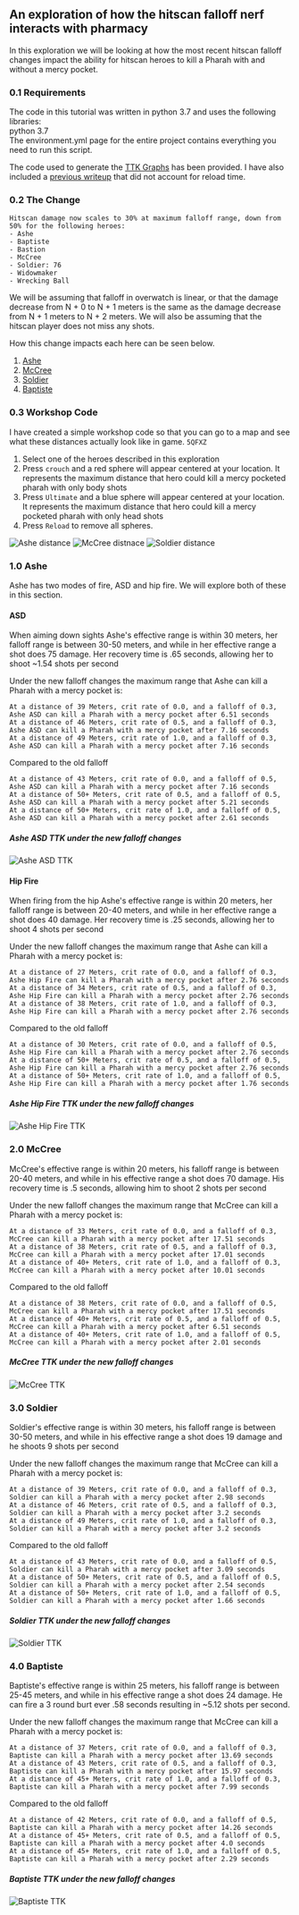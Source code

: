 ## An exploration of how the hitscan falloff nerf interacts with pharmacy
In this exploration we will be looking at how the most recent hitscan falloff changes
impact the ability for hitscan heroes to kill a Pharah with and without a mercy pocket. 

### 0.1 Requirements
The code in this tutorial was written in python 3.7 and uses the following libraries:  
python 3.7  
The environment.yml page for the entire project contains everything you need to run this script.  

The code used to generate the [TTK Graphs](./explore_with_reload.py) has been provided. I have also included a [previous writeup](./ResultsWithoutReload.md)
that did not account for reload time.

### 0.2 The Change

```
Hitscan damage now scales to 30% at maximum falloff range, down from 50% for the following heroes:
- Ashe
- Baptiste
- Bastion
- McCree
- Soldier: 76
- Widowmaker
- Wrecking Ball
```
We will be assuming that falloff in overwatch is linear, or that the damage decrease from N + 0 to N + 1 meters is the 
same as the damage decrease from N + 1 meters to N + 2 meters. We will also be assuming that the hitscan player does not miss any shots.

How this change impacts each here can be seen below.
1. [Ashe](#10-ashe)
2. [McCree](#20-mccree)
3. [Soldier](#30-soldier)
4. [Baptiste](#30-baptiste)

### 0.3 Workshop Code
I have created a simple workshop code so that you can go to a map and see what these distances actually look like in game.
`5QFXZ`

1. Select one of the heroes described in this exploration
2. Press `crouch` and a red sphere will appear centered at your location. It represents the maximum distance that hero could kill a mercy pocketed pharah with only body shots
3. Press `Ultimate` and a blue sphere will appear centered at your location. It represents the maximum distance that hero could kill a mercy pocketed pharah with only head shots
4. Press `Reload` to remove all spheres.

![Ashe distance](./screen_shots/ashe_distance.png)
![McCree distnace](./screen_shots/mccree_distance.png)
![Soldier distance](./screen_shots/soldier_distance.png)

### 1.0 Ashe
Ashe has two modes of fire, ASD and hip fire. We will explore both of these in this section.
#### ASD
When aiming down sights Ashe's effective range is within 30 meters, her falloff range is between 30-50 meters, and while in her
effective range a shot does 75 damage. Her recovery time is .65 seconds, allowing her to shoot ~1.54 shots per second 

Under the new falloff changes the maximum range that Ashe can kill a Pharah with a mercy pocket is:
```
At a distance of 39 Meters, crit rate of 0.0, and a falloff of 0.3, Ashe ASD can kill a Pharah with a mercy pocket after 6.51 seconds
At a distance of 46 Meters, crit rate of 0.5, and a falloff of 0.3, Ashe ASD can kill a Pharah with a mercy pocket after 7.16 seconds
At a distance of 49 Meters, crit rate of 1.0, and a falloff of 0.3, Ashe ASD can kill a Pharah with a mercy pocket after 7.16 seconds
```
Compared to the old falloff
```
At a distance of 43 Meters, crit rate of 0.0, and a falloff of 0.5, Ashe ASD can kill a Pharah with a mercy pocket after 7.16 seconds
At a distance of 50+ Meters, crit rate of 0.5, and a falloff of 0.5, Ashe ASD can kill a Pharah with a mercy pocket after 5.21 seconds
At a distance of 50+ Meters, crit rate of 1.0, and a falloff of 0.5, Ashe ASD can kill a Pharah with a mercy pocket after 2.61 seconds
```
##### Ashe ASD TTK under the new falloff changes  
![Ashe ASD TTK](./reload_results/Ashe_ASD.png)

#### Hip Fire
When firing from the hip Ashe's effective range is within 20 meters, her falloff range is between 20-40 meters, and while in her
effective range a shot does 40 damage. Her recovery time is .25 seconds, allowing her to shoot 4 shots per second 

Under the new falloff changes the maximum range that Ashe can kill a Pharah with a mercy pocket is:
```
At a distance of 27 Meters, crit rate of 0.0, and a falloff of 0.3, Ashe Hip Fire can kill a Pharah with a mercy pocket after 2.76 seconds
At a distance of 34 Meters, crit rate of 0.5, and a falloff of 0.3, Ashe Hip Fire can kill a Pharah with a mercy pocket after 2.76 seconds
At a distance of 38 Meters, crit rate of 1.0, and a falloff of 0.3, Ashe Hip Fire can kill a Pharah with a mercy pocket after 2.76 seconds
```
Compared to the old falloff
```
At a distance of 30 Meters, crit rate of 0.0, and a falloff of 0.5, Ashe Hip Fire can kill a Pharah with a mercy pocket after 2.76 seconds
At a distance of 50+ Meters, crit rate of 0.5, and a falloff of 0.5, Ashe Hip Fire can kill a Pharah with a mercy pocket after 2.76 seconds
At a distance of 50+ Meters, crit rate of 1.0, and a falloff of 0.5, Ashe Hip Fire can kill a Pharah with a mercy pocket after 1.76 seconds
```
##### Ashe Hip Fire TTK under the new falloff changes  
![Ashe Hip Fire TTK](./reload_results/Ashe_Hip_Fire.png)  


### 2.0 McCree
McCree's effective range is within 20 meters, his falloff range is between 20-40 meters, and while in his
effective range a shot does 70 damage. His recovery time is .5 seconds, allowing him to shoot 2 shots per second 

Under the new falloff changes the maximum range that McCree can kill a Pharah with a mercy pocket is:
```
At a distance of 33 Meters, crit rate of 0.0, and a falloff of 0.3, McCree can kill a Pharah with a mercy pocket after 17.51 seconds
At a distance of 38 Meters, crit rate of 0.5, and a falloff of 0.3, McCree can kill a Pharah with a mercy pocket after 17.01 seconds
At a distance of 40+ Meters, crit rate of 1.0, and a falloff of 0.3, McCree can kill a Pharah with a mercy pocket after 10.01 seconds
```
Compared to the old falloff
```
At a distance of 38 Meters, crit rate of 0.0, and a falloff of 0.5, McCree can kill a Pharah with a mercy pocket after 17.51 seconds
At a distance of 40+ Meters, crit rate of 0.5, and a falloff of 0.5, McCree can kill a Pharah with a mercy pocket after 6.51 seconds
At a distance of 40+ Meters, crit rate of 1.0, and a falloff of 0.5, McCree can kill a Pharah with a mercy pocket after 2.01 seconds
```
##### McCree TTK under the new falloff changes  
![McCree TTK](./reload_results/McCree.png)  

### 3.0 Soldier
Soldier's effective range is within 30 meters, his falloff range is between 30-50 meters, and while in his
effective range a shot does 19 damage and he shoots 9 shots per second

Under the new falloff changes the maximum range that McCree can kill a Pharah with a mercy pocket is:
```
At a distance of 39 Meters, crit rate of 0.0, and a falloff of 0.3, Soldier can kill a Pharah with a mercy pocket after 2.98 seconds
At a distance of 46 Meters, crit rate of 0.5, and a falloff of 0.3, Soldier can kill a Pharah with a mercy pocket after 3.2 seconds
At a distance of 49 Meters, crit rate of 1.0, and a falloff of 0.3, Soldier can kill a Pharah with a mercy pocket after 3.2 seconds
```
Compared to the old falloff
```
At a distance of 43 Meters, crit rate of 0.0, and a falloff of 0.5, Soldier can kill a Pharah with a mercy pocket after 3.09 seconds
At a distance of 50+ Meters, crit rate of 0.5, and a falloff of 0.5, Soldier can kill a Pharah with a mercy pocket after 2.54 seconds
At a distance of 50+ Meters, crit rate of 1.0, and a falloff of 0.5, Soldier can kill a Pharah with a mercy pocket after 1.66 seconds
```
##### Soldier TTK under the new falloff changes  
![Soldier TTK](./reload_results/Soldier.png)  

### 4.0 Baptiste
Baptiste's effective range is within 25 meters, his falloff range is between 25-45 meters, and while in his
effective range a shot does 24 damage. He can fire a 3 round burt ever .58 seconds resulting in ~5.12 shots per second.

Under the new falloff changes the maximum range that McCree can kill a Pharah with a mercy pocket is:
```
At a distance of 37 Meters, crit rate of 0.0, and a falloff of 0.3, Baptiste can kill a Pharah with a mercy pocket after 13.69 seconds
At a distance of 43 Meters, crit rate of 0.5, and a falloff of 0.3, Baptiste can kill a Pharah with a mercy pocket after 15.97 seconds
At a distance of 45+ Meters, crit rate of 1.0, and a falloff of 0.3, Baptiste can kill a Pharah with a mercy pocket after 7.99 seconds
```
Compared to the old falloff
```
At a distance of 42 Meters, crit rate of 0.0, and a falloff of 0.5, Baptiste can kill a Pharah with a mercy pocket after 14.26 seconds
At a distance of 45+ Meters, crit rate of 0.5, and a falloff of 0.5, Baptiste can kill a Pharah with a mercy pocket after 4.0 seconds
At a distance of 45+ Meters, crit rate of 1.0, and a falloff of 0.5, Baptiste can kill a Pharah with a mercy pocket after 2.29 seconds
```
##### Baptiste TTK under the new falloff changes  
![Baptiste TTK](./reload_results/Baptiste.png)